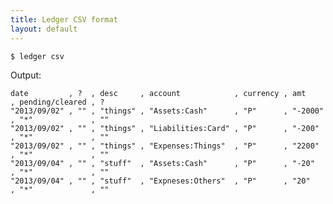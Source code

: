 ```yaml
---
title: Ledger CSV format
layout: default
---
```


    $ ledger csv

Output:

    date         , ?  , desc     , account            , currency , amt     , pending/cleared , ?
    "2013/09/02" , "" , "things" , "Assets:Cash"      , "P"      , "-2000" , "*"             , ""
    "2013/09/02" , "" , "things" , "Liabilities:Card" , "P"      , "-200"  , "*"             , ""
    "2013/09/02" , "" , "things" , "Expenses:Things"  , "P"      , "2200"  , "*"             , ""
    "2013/09/04" , "" , "stuff"  , "Assets:Cash"      , "P"      , "-20"   , "*"             , ""
    "2013/09/04" , "" , "stuff"  , "Expneses:Others"  , "P"      , "20"    , "*"             , ""

